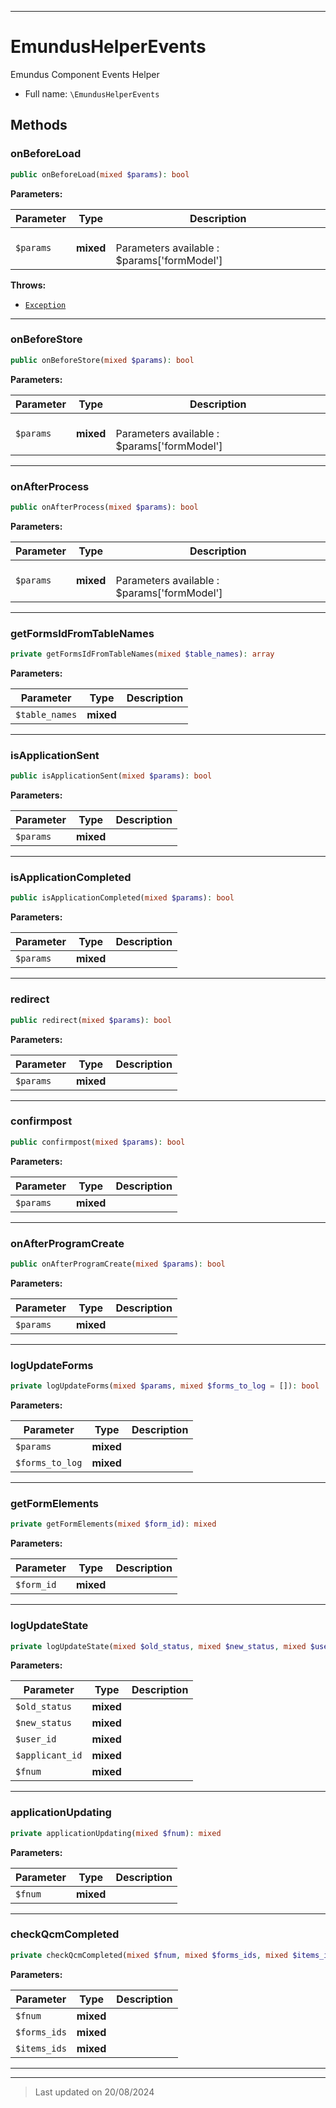 ***

# EmundusHelperEvents

Emundus Component Events Helper



* Full name: `\EmundusHelperEvents`




## Methods


### onBeforeLoad



```php
public onBeforeLoad(mixed $params): bool
```








**Parameters:**

| Parameter | Type | Description |
|-----------|------|-------------|
| `$params` | **mixed** | <br />Parameters available : $params[&#039;formModel&#039;] |




**Throws:**

- [`Exception`](./Exception.md)




***

### onBeforeStore



```php
public onBeforeStore(mixed $params): bool
```








**Parameters:**

| Parameter | Type | Description |
|-----------|------|-------------|
| `$params` | **mixed** | <br />Parameters available : $params[&#039;formModel&#039;] |






***

### onAfterProcess



```php
public onAfterProcess(mixed $params): bool
```








**Parameters:**

| Parameter | Type | Description |
|-----------|------|-------------|
| `$params` | **mixed** | <br />Parameters available : $params[&#039;formModel&#039;] |






***

### getFormsIdFromTableNames



```php
private getFormsIdFromTableNames(mixed $table_names): array
```








**Parameters:**

| Parameter | Type | Description |
|-----------|------|-------------|
| `$table_names` | **mixed** |  |






***

### isApplicationSent



```php
public isApplicationSent(mixed $params): bool
```








**Parameters:**

| Parameter | Type | Description |
|-----------|------|-------------|
| `$params` | **mixed** |  |






***

### isApplicationCompleted



```php
public isApplicationCompleted(mixed $params): bool
```








**Parameters:**

| Parameter | Type | Description |
|-----------|------|-------------|
| `$params` | **mixed** |  |






***

### redirect



```php
public redirect(mixed $params): bool
```








**Parameters:**

| Parameter | Type | Description |
|-----------|------|-------------|
| `$params` | **mixed** |  |






***

### confirmpost



```php
public confirmpost(mixed $params): bool
```








**Parameters:**

| Parameter | Type | Description |
|-----------|------|-------------|
| `$params` | **mixed** |  |






***

### onAfterProgramCreate



```php
public onAfterProgramCreate(mixed $params): bool
```








**Parameters:**

| Parameter | Type | Description |
|-----------|------|-------------|
| `$params` | **mixed** |  |






***

### logUpdateForms



```php
private logUpdateForms(mixed $params, mixed $forms_to_log = []): bool
```








**Parameters:**

| Parameter | Type | Description |
|-----------|------|-------------|
| `$params` | **mixed** |  |
| `$forms_to_log` | **mixed** |  |






***

### getFormElements



```php
private getFormElements(mixed $form_id): mixed
```








**Parameters:**

| Parameter | Type | Description |
|-----------|------|-------------|
| `$form_id` | **mixed** |  |






***

### logUpdateState



```php
private logUpdateState(mixed $old_status, mixed $new_status, mixed $user_id, mixed $applicant_id, mixed $fnum): mixed
```








**Parameters:**

| Parameter | Type | Description |
|-----------|------|-------------|
| `$old_status` | **mixed** |  |
| `$new_status` | **mixed** |  |
| `$user_id` | **mixed** |  |
| `$applicant_id` | **mixed** |  |
| `$fnum` | **mixed** |  |






***

### applicationUpdating



```php
private applicationUpdating(mixed $fnum): mixed
```








**Parameters:**

| Parameter | Type | Description |
|-----------|------|-------------|
| `$fnum` | **mixed** |  |






***

### checkQcmCompleted



```php
private checkQcmCompleted(mixed $fnum, mixed $forms_ids, mixed $items_ids): mixed
```








**Parameters:**

| Parameter | Type | Description |
|-----------|------|-------------|
| `$fnum` | **mixed** |  |
| `$forms_ids` | **mixed** |  |
| `$items_ids` | **mixed** |  |






***


***
> Last updated on 20/08/2024

